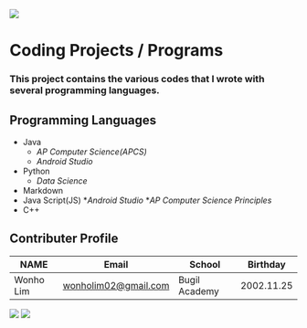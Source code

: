 ![](https://placehold.it/950x90/0000FF/fff?text=TheWorldOfCoding)
# Coding **Projects / Programs**
### This project contains the various codes that I wrote with several programming languages. 

## Programming Languages
* Java
  * _AP Computer Science(APCS)_
  * _Android Studio_
* Python 
  * _Data Science_
* Markdown
* Java Script(JS)
  *_Android Studio_
  *_AP Computer Science Principles_
* C++

## Contributer Profile
<!-- Tables -->
| NAME      | Email                |School          |Birthday           |
| --------- | -------------------- |----------------|-------------------|
| Wonho Lim | wonholim02@gmail.com |Bugil Academy   |2002.11.25         |

![](https://wallpaperaccess.com/full/1325090.jpg)
![](https://placehold.it/950x90/0000FF/fff?text=Welcome)
